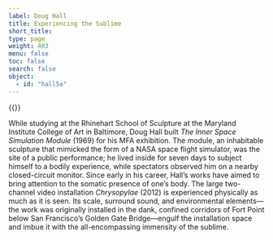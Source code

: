 ```yaml
---
label: Doug Hall
title: Experiencing the Sublime
short_title:
type: page
weight: 403
menu: false
toc: false
search: false
object:
  - id: "hall5a"
---
```

{{<q-figure id="hall5a">}}

While studying at the Rhinehart School of Sculpture at the Maryland Institute College of Art in Baltimore, Doug Hall built *The* *Inner Space Simulation Module* (1969) for his MFA exhibition. The module, an inhabitable sculpture that mimicked the form of a NASA space flight simulator, was the site of a public performance; he lived inside for seven days to subject himself to a bodily experience, while spectators observed him on a nearby closed-circuit monitor. Since early in his career, Hall’s works have aimed to bring attention to the somatic presence of one’s body. The large two-channel video installation *Chrysopylae* (2012) is experienced physically as much as it is seen. Its scale, surround sound, and environmental elements—the work was originally installed in the dank, confined corridors of Fort Point below San Francisco’s Golden Gate Bridge—engulf the installation space and imbue it with the all-encompassing immensity of the sublime.
